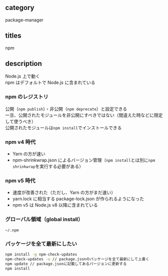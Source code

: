 ## category

package-manager

## titles

npm

## description

Node.js 上で動く  
npm はデフォルトで Node.js に含まれている

### npm のレジストリ

公開（`npm publish`）・非公開（`npm deprecate`）と設定できる  
一旦、公開されたモジュールを非公開にすべきではない（間違えた時などに限定して使うべき）  
公開されたモジュールは`npm install`でインストールできる

### npm v4 時代

- Yarn の方が速い
- npm-shrinkwrap.json によるバージョン管理（`npm install`とは別に`npm shrinkwrap`を実行する必要がある）

### npm v5 時代

- 速度が改善された（ただし、Yarn の方がまだ速い）
- yarn.lock に相当する package-lock.json が作られるようになった
- npm v5 は Node.js v8 以降に含まれている

### グローバル領域（global install）

`~/.npm`

### パッケージを全て最新にしたい

```sh
npm install -g npm-check-updates
npm-check-updates -u // package.jsonのパッケージを全て最新にして上書く
npm update // package.jsonに記載してあるバージョンに更新する
npm install
```
